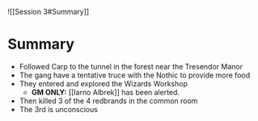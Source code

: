 ![[Session 3#Summary]]


# Summary
- Followed Carp to the tunnel in the forest near the Tresendor Manor
- The gang have a tentative truce with the Nothic to provide more food 
- They entered and explored the Wizards Workshop
    - **GM ONLY:** [[Iarno Albrek]] has been alerted.
- Then killed 3 of the 4 redbrands in the common room
- The 3rd is unconscious 
